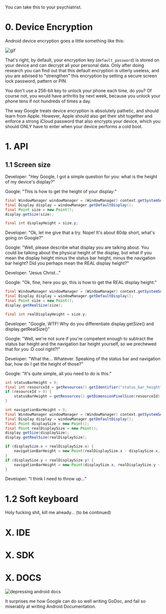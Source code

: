 You can take this to your psychiatrist.

# 0. Device Encryption

Android device encryption goes a little something like this:

![gif](https://user-images.githubusercontent.com/29265684/60131122-fecd2500-97db-11e9-90f9-8a756f525a62.gif)

That's right, by default, your encryption key (`default_password`) is stored on your device and can decrypt all your personal data. Only after doing research you can find out that this default encryption is utterly useless, and you are advised to "strengthen" this encryption by setting a secure screen lock password, pattern or PIN.

You don't use a 256-bit key to unlock your phone each time, do you? Of course not, you would have arthritis by next week, because you unlock your phone tens if not hundreds of times a day.

The way Google treats device encryption is absolutely pathetic, and should learn from Apple. However, Apple should also get their shit together and enforce a strong iCloud password that also encrypts your device, which you should ONLY have to enter when your device performs a cold boot.

# 1. API

## 1.1 Screen size

Developer: "Hey Google, I got a simple question for you: what is the height of my device's display?"

Google: "This is how to get the height of your display:"

```java
final WindowManager windowManager = (WindowManager) context.getSystemService(Context.WINDOW_SERVICE);
final Display display = windowManager.getDefaultDisplay();
final Point size = new Point();
display.getSize(size);

final int displayHeight = size.y;
```

Developer: "Ok, let me give that a try. Nope! It's about 80dp short, what's going on Google?"

Google: "Well, please describe what display you are talking about. You could be talking about the physical height of the display, but what if you mean the display height minus the status bar height, minus the navigation bar height? Did you perhaps mean the REAL display height?"

Developer: "Jesus Christ..."

Google: "Ok, fine, here you go, this is how to get the REAL display height:"

```java
final WindowManager windowManager = (WindowManager) context.getSystemService(Context.WINDOW_SERVICE);
final Display display = windowManager.getDefaultDisplay();
final Point size = new Point();
display.getRealSize(size);

final int realDisplayHeight = size.y;
```

Developer: "Google, WTF! Why do you differentiate display.getSize() and display.getRealSize()"

Google: "Well, we're not sure if you're competent enough to subtract the status bar height and the navigation bar height yourself, so we prechewed that for you :D cool right?!"

Developer: "What the... Whatever. Speaking of the status bar and navigation bar, how do I get the height of those?"

Google: "It's quite simple, all you need to do is this:"

```java
int statusBarHeight = 0;
final int resourceId = getResources().getIdentifier("status_bar_height", "dimen", "android");
if (resourceId > 0) {
    statusBarHeight = getResources().getDimensionPixelSize(resourceId);
}
```

```java
int navigationBarHeight = 0;
final WindowManager windowManager = (WindowManager) context.getSystemService(Context.WINDOW_SERVICE);
final Display display = windowManager.getDefaultDisplay();
final Point displaySize = new Point();
final Point realDisplaySize = new Point();
display.getSize(displaySize);
display.getRealSize(realDisplaySize);

if (displaySize.x < realDisplaySize.x) {
    navigationBarHeight = new Point(realDisplaySize.x - displaySize.x, displaySize.y).y;
}
if (displaySize.y < realDisplaySize.y) {
    navigationBarHeight = new Point(displaySize.x, realDisplaySize.y - displaySize.y).y;
}
```

Developer: "I think I need to throw up..."

# 1.2 Soft keyboard

Holy fucking shit, kill me already... (to be continued)

# X. IDE

# X. SDK

# X. DOCS

<img alt="depressing android docs" src="https://user-images.githubusercontent.com/29265684/60115639-b6047480-97b9-11e9-81b6-849641f66156.png">

It surprises me how Google can do so well writing GoDoc, and fail so miserably at writing Android Documentation.
